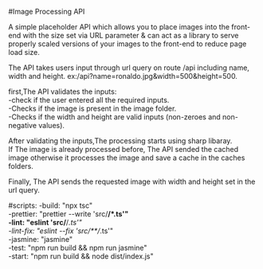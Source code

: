 #Image Processing API  

A simple placeholder API which allows you to place images into the front-end with the size set via URL parameter & can act as a library to serve properly scaled versions of your images to the front-end to reduce page load size.  

The API takes users input through url query on route /api including name, width and height. ex:/api?name=ronaldo.jpg&width=500&height=500.  

first,The API validates the inputs:  
-check if the user entered all the required inputs.  
-Checks if the image is present in the image folder.  
-Checks if the width and height are valid inputs (non-zeroes and non-negative values).  

After validating the inputs,The processing starts using sharp libaray.  
If The image is already processed before, The API sended the cached image otherwise it processes the image and save a cache in the caches folders.  

Finally, The API sends the requested image with width and height set in the url query.  


#scripts:
-build: "npx tsc"  
-prettier: "prettier --write 'src/**/*.ts'"  
-lint: "eslint 'src/**/*.ts'"  
-lint-fix: "eslint --fix 'src/**/*.ts'"  
-jasmine: "jasmine"  
-test: "npm run build && npm run jasmine"  
-start: "npm run build && node dist/index.js"  

